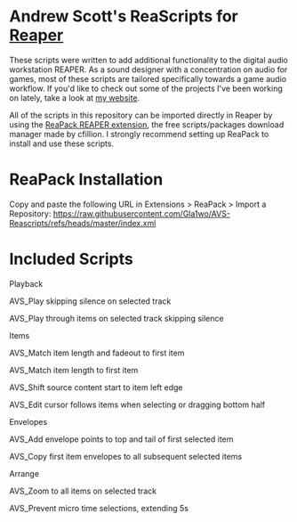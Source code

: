 # Andrew Scott's ReaScripts for [Reaper](https://www.reaper.fm/)

These scripts were written to add additional functionality to the digital audio workstation REAPER. As a sound designer with a concentration on audio for games, most of these scripts are tailored specifically towards a game audio workflow. If you'd like to check out some of the projects I've been working on lately, take a look at [my website](https://www.andrewvscott.com/).

All of the scripts in this repository can be imported directly in Reaper by using the [ReaPack REAPER extension](https://reapack.com/), the free scripts/packages download manager made by cfillion. I strongly recommend setting up ReaPack to install and use these scripts.

# ReaPack Installation

Copy and paste the following URL in Extensions > ReaPack > Import a Repository: https://raw.githubusercontent.com/Gla1wo/AVS-Reascripts/refs/heads/master/index.xml

# Included Scripts

Playback


AVS_Play skipping silence on selected track

AVS_Play through items on selected track skipping silence


Items


AVS_Match item length and fadeout to first item

AVS_Match item length to first item

AVS_Shift source content start to item left edge

AVS_Edit cursor follows items when selecting or dragging bottom half


Envelopes


AVS_Add envelope points to top and tail of first selected item

AVS_Copy first item envelopes to all subsequent selected items


Arrange


AVS_Zoom to all items on selected track

AVS_Prevent micro time selections, extending 5s